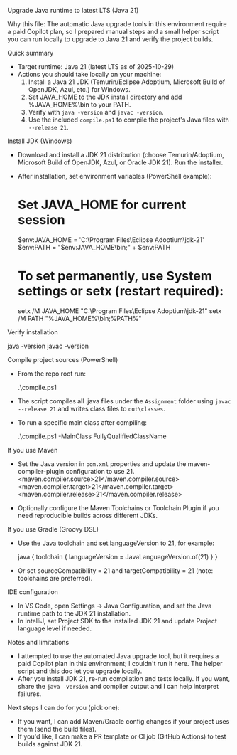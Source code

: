 Upgrade Java runtime to latest LTS (Java 21)

Why this file: The automatic Java upgrade tools in this environment require a paid Copilot plan, so I prepared manual steps and a small helper script you can run locally to upgrade to Java 21 and verify the project builds.

Quick summary
- Target runtime: Java 21 (latest LTS as of 2025-10-29)
- Actions you should take locally on your machine:
  1. Install a Java 21 JDK (Temurin/Eclipse Adoptium, Microsoft Build of OpenJDK, Azul, etc.) for Windows.
  2. Set JAVA_HOME to the JDK install directory and add %JAVA_HOME%\bin to your PATH.
  3. Verify with `java -version` and `javac -version`.
  4. Use the included `compile.ps1` to compile the project's Java files with `--release 21`.

Install JDK (Windows)
- Download and install a JDK 21 distribution (choose Temurin/Adoptium, Microsoft Build of OpenJDK, Azul, or Oracle JDK 21). Run the installer.
- After installation, set environment variables (PowerShell example):

  # Set JAVA_HOME for current session
  $env:JAVA_HOME = 'C:\Program Files\Eclipse Adoptium\jdk-21'
  $env:PATH = "$env:JAVA_HOME\\bin;" + $env:PATH

  # To set permanently, use System settings or setx (restart required):
  setx /M JAVA_HOME "C:\Program Files\Eclipse Adoptium\jdk-21"
  setx /M PATH "%JAVA_HOME%\\bin;%PATH%"

Verify installation

  java -version
  javac -version

Compile project sources (PowerShell)
- From the repo root run:

  .\compile.ps1

- The script compiles all .java files under the `Assignment` folder using `javac --release 21` and writes class files to `out\classes`.
- To run a specific main class after compiling:

  .\compile.ps1 -MainClass FullyQualifiedClassName

If you use Maven
- Set the Java version in `pom.xml` properties and update the maven-compiler-plugin configuration to use 21.
  <properties>
    <maven.compiler.source>21</maven.compiler.source>
    <maven.compiler.target>21</maven.compiler.target>
    <maven.compiler.release>21</maven.compiler.release>
  </properties>

- Optionally configure the Maven Toolchains or Toolchain Plugin if you need reproducible builds across different JDKs.

If you use Gradle (Groovy DSL)
- Use the Java toolchain and set languageVersion to 21, for example:

  java {
    toolchain {
      languageVersion = JavaLanguageVersion.of(21)
    }
  }

- Or set sourceCompatibility = 21 and targetCompatibility = 21 (note: toolchains are preferred).

IDE configuration
- In VS Code, open Settings -> Java Configuration, and set the Java runtime path to the JDK 21 installation.
- In IntelliJ, set Project SDK to the installed JDK 21 and update Project language level if needed.

Notes and limitations
- I attempted to use the automated Java upgrade tool, but it requires a paid Copilot plan in this environment; I couldn't run it here. The helper script and this doc let you upgrade locally.
- After you install JDK 21, re-run compilation and tests locally. If you want, share the `java -version` and compiler output and I can help interpret failures.

Next steps I can do for you (pick one):
- If you want, I can add Maven/Gradle config changes if your project uses them (send the build files).
- If you'd like, I can make a PR template or CI job (GitHub Actions) to test builds against JDK 21.

